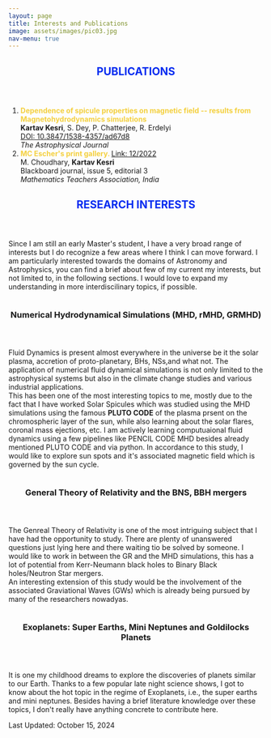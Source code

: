 ```yaml
---
layout: page
title: Interests and Publications
image: assets/images/pic03.jpg
nav-menu: true
---
```


<!-- Main -->
<div id="main" class="alt">
<!-- One -->
<section id="one">
	<div class="inner">
		<header class="major">
			<h2><font color="##5B2C6F">PUBLICATIONS</font></h2>
		</header>
		<div class="row">
			<div class="12u 12u$(small)">
				<ol>
					<li><b><font color="#F4D03F">Dependence of spicule properties on magnetic field -- results from Magnetohydrodynamics simulations</font></b> <br /><b> Kartav Kesri</b>, S. Dey, P. Chatterjee, R. Erdelyi <br /><font color="#5DADE2"><a href="https://iopscience.iop.org/article/10.3847/1538-4357/ad67d8"> DOI: 10.3847/1538-4357/ad67d8 </a> </font><br />
					<i>The Astrophysical Journal</i></li>
					<li><b><font color="#F4D03F">MC Escher's print gallery.</font> </b> <font color="#5DADE2"><a href="https://www.mtai.org.in/wp-content/uploads/2022/12/blackboard-issue-5.pdf">Link: 12/2022</a> <br /></font> M. Choudhary, <b> Kartav Kesri</b> <br />Blackboard journal, issue 5, editorial 3 <br />
					<i>Mathematics Teachers Association, India</i></li>
				</ol>
			</div>
		</div>
	</div>
</section>

<!-- One -->
<section id="one">
	<div class="inner">
		<header class="major">
			<h2><font color="##5B2C6F">RESEARCH INTERESTS</font></h2>
		</header>
		<p>Since I am still an early Master's student, I have a very broad range of interests but I do recognize a few areas where I think I can move forward. I am particularly interested towards the domains of Astronomy and Astrophysics, you can find a brief about few of my current my interests, but not limited to, in the following sections. I would love to expand my understanding in more interdiscilinary topics, if possible. </p>
	</div>
</section>

<!-- Two -->
<section id="two" class="spotlights">
	<section>
			<img src="{% link assets/images/Sp.jpg %}" alt="" data-position="center center" />
		<div class="content">
			<div class="inner">
				<header class="major">
					<h3>Numerical Hydrodynamical Simulations (MHD, rMHD, GRMHD)</h3>
				</header>
				<p>Fluid Dynamics is present almost everywhere in the universe be it the solar plasma, accretion of proto-planetary, BHs, NSs,and what not. The application of numerical fluid dynamical simulations is not only limited to the astrophysical systems but also in the climate change studies and various industrial applications. <br /> This has been one of the most interesting topics to me, mostly due to the fact that I have worked Solar Spicules which was studied using the MHD simulations using the famous <b>PLUTO CODE</b> of the plasma prsent on the chromospheric layer of the sun, while also learning about the solar flares, coronal mass ejections, etc. I am actively learning computuaional fluid dynamics using a few pipelines like PENCIL CODE MHD besides already mentioned PLUTO CODE and via python. In accordance to this study, I would like to explore sun spots and it's associated magnetic field which is governed by the sun cycle.</p>
			</div>
		</div>
	</section>
	<section>
			<img src="{% link assets/images/Star.jpg %}" alt="" data-position="top center" />
		<div class="content">
			<div class="inner">
				<header class="major">
					<h3>General Theory of Relativity and the BNS, BBH mergers</h3>
				</header>
				<p>The Genreal Theory of Relativity is one of the most intriguing subject that I have had the opportunity to study. There are plenty of unanswered questions just lying here and there waiting tio be solved by someone. I would like to work in between the GR and the MHD simulations, this has a lot of potential from Kerr-Neumann black holes to Binary Black holes/Neutron Star mergers. <br /> An interesting extension of this study would be the involvement of the associated Graviational Waves (GWs) which is already being pursued by many of the researchers nowadyas. </p>
			</div>
		</div>
	</section>
	<section>
			<img src="{% link assets/images/Earth.jpg %}" alt="" data-position="center center" />
		<div class="content">
			<div class="inner">
				<header class="major">
					<h3>Exoplanets: Super Earths, Mini Neptunes and Goldilocks Planets</h3>
				</header>
				<p>It is one my childhood dreams to explore the discoveries of planets similar to our Earth. Thanks to a few popular late night science shows, I got to know about the hot topic in the regime of Exoplanets, i.e., the super earths and mini neptunes. Besides having a brief literature knowledge over these topics, I don't really have anything concrete to contribute here.</p>
			</div>
		</div>
	</section>
</section>

Last Updated: October 15, 2024
